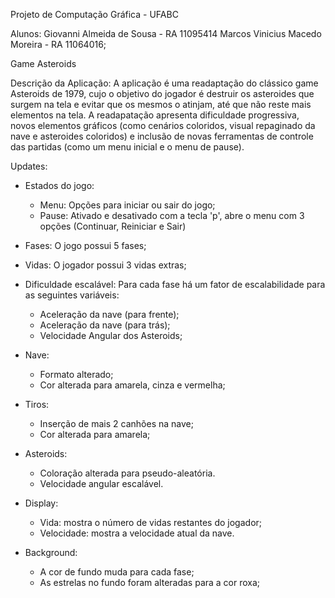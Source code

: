 Projeto de Computação Gráfica - UFABC

Alunos:
Giovanni Almeida de Sousa - RA 11095414
Marcos Vinicius Macedo Moreira - RA 11064016;

Game Asteroids

Descrição da Aplicação:
A aplicação é uma readaptação do clássico game Asteroids de 1979, cujo o objetivo do jogador é destruir os asteroides que surgem na tela e evitar que os mesmos o atinjam, até que não reste mais elementos na tela. A readapatação apresenta dificuldade progressiva, novos elementos gráficos (como cenários coloridos, visual repaginado da nave e asteroides coloridos) e inclusão de novas ferramentas de controle das partidas (como um menu inicial e o menu de pause).

Updates:

- Estados do jogo:
	- Menu: Opções para iniciar ou sair do jogo;
	- Pause: Ativado e desativado com a tecla 'p', abre o menu com 3 opções (Continuar, Reiniciar e Sair)
- Fases: O jogo possui 5 fases;
- Vidas: O jogador possui 3 vidas extras; 
- Dificuldade escalável: Para cada fase há um fator de escalabilidade para as seguintes variáveis:
	- Aceleração da nave (para frente);
	- Aceleração da nave (para trás);
	- Velocidade Angular dos Asteroids;
- Nave: 
	- Formato alterado;
	- Cor alterada para amarela, cinza e vermelha;
- Tiros: 
	- Inserção de mais 2 canhões na nave;
	- Cor alterada para amarela;

- Asteroids: 
	- Coloração alterada para pseudo-aleatória.
	- Velocidade angular escalável.

- Display:	
	- Vida: mostra o número de vidas restantes do jogador;
	- Velocidade: mostra a velocidade atual da nave.

- Background: 
	- A cor de fundo muda para cada fase;
	- As estrelas no fundo foram alteradas para a cor roxa;
